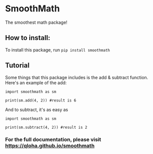 # SmoothMath

The smoothest math package!

## How to install:

To install this package, run ```pip install smoothmath```

## Tutorial

Some things that this package includes is the add & subtract function. Here's an example of the add:

```
import smoothmath as sm

print(sm.add(4, 2)) #result is 6
```

And to subtract, it's as easy as

```
import smoothmath as sm

print(sm.subtract(4, 2)) #result is 2
```

### For the full documentation, please visit https://qloha.github.io/smoothmath